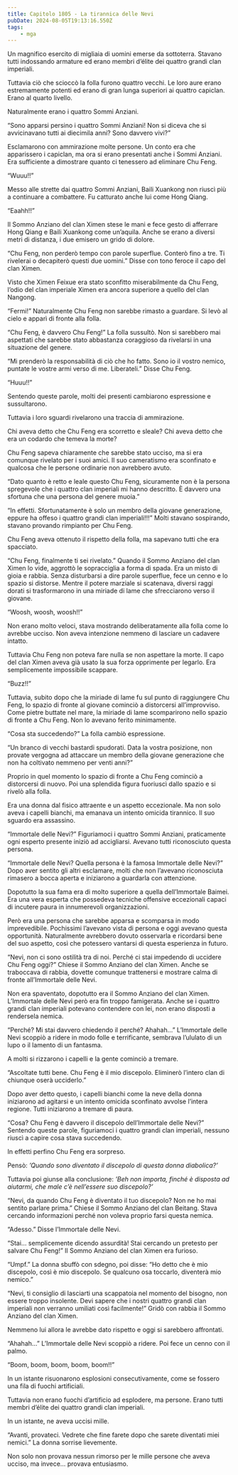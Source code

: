 ```yaml
---
title: Capitolo 1805 - La tirannica delle Nevi
pubDate: 2024-08-05T19:13:16.550Z
tags:
    - mga
---
```



Un magnifico esercito di migliaia di uomini emerse da sottoterra. Stavano tutti indossando armature ed erano membri d’élite dei quattro grandi clan imperiali.


Tuttavia ciò che scioccò la folla furono quattro vecchi. Le loro aure erano estremamente potenti ed erano di gran lunga superiori ai quattro capiclan. Erano al quarto livello.


Naturalmente erano i quattro Sommi Anziani.


“Sono apparsi persino i quattro Sommi Anziani! Non si diceva che si avvicinavano tutti ai diecimila anni? Sono davvero vivi?”


Esclamarono con ammirazione molte persone. Un conto era che apparissero i capiclan, ma ora si erano presentati anche i Sommi Anziani. Era sufficiente a dimostrare quanto ci tenessero ad eliminare Chu Feng.


“Wuuu!!”


Messo alle strette dai quattro Sommi Anziani, Baili Xuankong non riuscì più a continuare a combattere. Fu catturato anche lui come Hong Qiang.


“Eaahh!!”


Il Sommo Anziano del clan Ximen stese le mani e fece gesto di afferrare Hong Qiang e Baili Xuankong come un’aquila. Anche se erano a diversi metri di distanza, i due emisero un grido di dolore.

“Chu Feng, non perderò tempo con parole superflue. Conterò fino a tre. Ti rivelerai o decapiterò questi due uomini.” Disse con tono feroce il capo del clan Ximen.


Visto che Ximen Feixue era stato sconfitto miserabilmente da Chu Feng, l’odio del clan imperiale Ximen era ancora superiore a quello del clan Nangong.

“Fermi!” Naturalmente Chu Feng non sarebbe rimasto a guardare. Si levò al cielo e apparì di fronte alla folla.

“Chu Feng, è davvero Chu Feng!” La folla sussultò. Non si sarebbero mai aspettati che sarebbe stato abbastanza coraggioso da rivelarsi in una situazione del genere.


“Mi prenderò la responsabilità di ciò che ho fatto. Sono io il vostro nemico, puntate le vostre armi verso di me. Liberateli.” Disse Chu Feng.


“Huuu!!”


Sentendo queste parole, molti dei presenti cambiarono espressione e sussultarono.


Tuttavia i loro sguardi rivelarono una traccia di ammirazione.

Chi aveva detto che Chu Feng era scorretto e sleale? Chi aveva detto che era un codardo che temeva la morte?


Chu Feng sapeva chiaramente che sarebbe stato ucciso, ma si era comunque rivelato per i suoi amici. Il suo cameratismo era sconfinato e qualcosa che le persone ordinarie non avrebbero avuto.


“Dato quanto è retto e leale questo Chu Feng, sicuramente non è la persona spregevole che i quattro clan imperiali mi hanno descritto. È davvero una sfortuna che una persona del genere muoia.”

“In effetti. Sfortunatamente è solo un membro della giovane generazione, eppure ha offeso i quattro grandi clan imperiali!!!” Molti stavano sospirando, stavano provando rimpianto per Chu Feng.


Chu Feng aveva ottenuto il rispetto della folla, ma sapevano tutti che era spacciato.


“Chu Feng, finalmente ti sei rivelato.” Quando il Sommo Anziano del clan Ximen lo vide, aggrottò le sopracciglia a forma di spada. Era un misto di gioia e rabbia. Senza disturbarsi a dire parole superflue, fece un cenno e lo spazio si distorse. Mentre il potere marziale si scatenava, diversi raggi dorati si trasformarono in una miriade di lame che sfrecciarono verso il giovane.

“Woosh, woosh, woosh!!”


Non erano molto veloci, stava mostrando deliberatamente alla folla come lo avrebbe ucciso. Non aveva intenzione nemmeno di lasciare un cadavere intatto.


Tuttavia Chu Feng non poteva fare nulla se non aspettare la morte. Il capo del clan Ximen aveva già usato la sua forza opprimente per legarlo. Era semplicemente impossibile scappare.

“Buzz!!”


Tuttavia, subito dopo che la miriade di lame fu sul punto di raggiungere Chu Feng, lo spazio di fronte al giovane cominciò a distorcersi all’improvviso. Come pietre buttate nel mare, la miriade di lame scomparirono nello spazio di fronte a Chu Feng. Non lo avevano ferito minimamente.

“Cosa sta succedendo?” La folla cambiò espressione.

“Un branco di vecchi bastardi spudorati. Data la vostra posizione, non provate vergogna ad attaccare un membro della giovane generazione che non ha coltivato nemmeno per venti anni?”


Proprio in quel momento lo spazio di fronte a Chu Feng cominciò a distorcersi di nuovo. Poi una splendida figura fuoriuscì dallo spazio e si rivelò alla folla.

Era una donna dal fisico attraente e un aspetto eccezionale. Ma non solo aveva i capelli bianchi, ma emanava un intento omicida tirannico. Il suo sguardo era assassino.


“Immortale delle Nevi?” Figuriamoci i quattro Sommi Anziani, praticamente ogni esperto presente iniziò ad accigliarsi. Avevano tutti riconosciuto questa persona.

“Immortale delle Nevi? Quella persona è la famosa Immortale delle Nevi?” Dopo aver sentito gli altri esclamare, molti che non l’avevano riconosciuta rimasero a bocca aperta e iniziarono a guardarla con attenzione.


Dopotutto la sua fama era di molto superiore a quella dell’Immortale Baimei. Era una vera esperta che possedeva tecniche offensive eccezionali capaci di incutere paura in innumerevoli organizzazioni.

Però era una persona che sarebbe apparsa e scomparsa in modo imprevedibile. Pochissimi l’avevano vista di persona e oggi avevano questa opportunità. Naturalmente avrebbero dovuto osservarla e ricordarsi bene del suo aspetto, così che potessero vantarsi di questa esperienza in futuro.

“Nevi, non ci sono ostilità tra di noi. Perché ci stai impedendo di uccidere Chu Feng oggi?” Chiese il Sommo Anziano del clan Ximen. Anche se traboccava di rabbia, dovette comunque trattenersi e mostrare calma di fronte all’Immortale delle Nevi.


Non era spaventato, dopotutto era il Sommo Anziano del clan Ximen. L’Immortale delle Nevi però era fin troppo famigerata. Anche se i quattro grandi clan imperiali potevano contendere con lei, non erano disposti a rendersela nemica.

“Perché? Mi stai davvero chiedendo il perché? Ahahah…” L’Immortale delle Nevi scoppiò a ridere in modo folle e terrificante, sembrava l’ululato di un lupo o il lamento di un fantasma.


A molti si rizzarono i capelli e la gente cominciò a tremare.


“Ascoltate tutti bene. Chu Feng è il mio discepolo. Eliminerò l’intero clan di chiunque oserà ucciderlo.”


Dopo aver detto questo, i capelli bianchi come la neve della donna iniziarono ad agitarsi e un intento omicida sconfinato avvolse l’intera regione. Tutti iniziarono a tremare di paura.

“Cosa? Chu Feng è davvero il discepolo dell’Immortale delle Nevi?” Sentendo queste parole, figuriamoci i quattro grandi clan imperiali, nessuno riuscì a capire cosa stava succedendo.


In effetti perfino Chu Feng era sorpreso.


Pensò: <em>’Quando sono diventato il discepolo di questa donna diabolica?’</em>


Tuttavia poi giunse alla conclusione: <em>’Beh non importa, finché è disposta ad aiutarmi, che male c’è nell’essere suo discepolo?’</em>


“Nevi, da quando Chu Feng è diventato il tuo discepolo? Non ne ho mai sentito parlare prima.” Chiese il Sommo Anziano del clan Beitang. Stava cercando informazioni perché non voleva proprio farsi questa nemica.

“Adesso.” Disse l’Immortale delle Nevi.


“Stai… semplicemente dicendo assurdità! Stai cercando un pretesto per salvare Chu Feng!” Il Sommo Anziano del clan Ximen era furioso.

“Umpf.” La donna sbuffò con sdegno, poi disse: “Ho detto che è mio discepolo, così è mio discepolo. Se qualcuno osa toccarlo, diventerà mio nemico.”


“Nevi, ti consiglio di lasciarti una scappatoia nel momento del bisogno, non essere troppo insolente. Devi sapere che i nostri quattro grandi clan imperiali non verranno umiliati così facilmente!” Gridò con rabbia il Sommo Anziano del clan Ximen.


Nemmeno lui allora le avrebbe dato rispetto e oggi si sarebbero affrontati.


“Ahahah…” L’Immortale delle Nevi scoppiò a ridere. Poi fece un cenno con il palmo.


“Boom, boom, boom, boom, boom!!”


In un istante risuonarono esplosioni consecutivamente, come se fossero una fila di fuochi artificiali.


Tuttavia non erano fuochi d’artificio ad esplodere, ma persone. Erano tutti membri d’élite dei quattro grandi clan imperiali.

In un istante, ne aveva uccisi mille.


“Avanti, provateci. Vedrete che fine farete dopo che sarete diventati miei nemici.” La donna sorrise lievemente.

Non solo non provava nessun rimorso per le mille persone che aveva ucciso, ma invece… provava entusiasmo.



